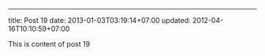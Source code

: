 ---
title: Post 19
date: 2013-01-03T03:19:14+07:00
updated: 2012-04-16T10:10:59+07:00

This is content of post 19